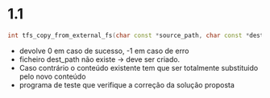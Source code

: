 # 1.1

```cpp
int tfs_copy_from_external_fs(char const *source_path, char const *dest_path)
```

- devolve 0 em caso de sucesso, -1 em caso de erro
- ficheiro dest_path não existe -> deve ser criado.
- Caso contrário o conteúdo existente tem que ser totalmente substituido pelo novo conteúdo
- programa de teste que verifique a correção da solução proposta


